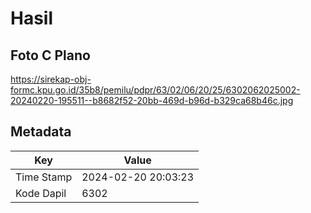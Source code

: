 # Hasil

## Foto C Plano

https://sirekap-obj-formc.kpu.go.id/35b8/pemilu/pdpr/63/02/06/20/25/6302062025002-20240220-195511--b8682f52-20bb-469d-b96d-b329ca68b46c.jpg


## Metadata

| Key        | Value               |
| ---------- | ------------------- |
| Time Stamp | 2024-02-20 20:03:23 |
| Kode Dapil | 6302                |



